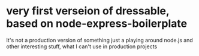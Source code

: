 # very first verseion of dressable, based on node-express-boilerplate

It's not a production version of something just a playing around node.js and other interesting stuff, what I can't use in production projects
